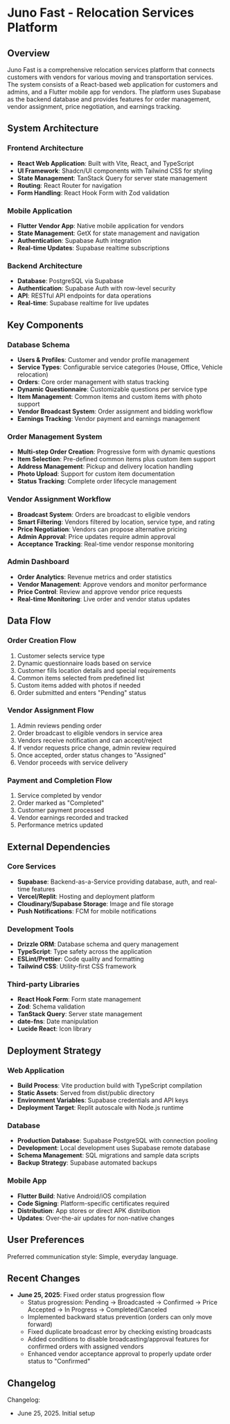 # Juno Fast - Relocation Services Platform

## Overview

Juno Fast is a comprehensive relocation services platform that connects customers with vendors for various moving and transportation services. The system consists of a React-based web application for customers and admins, and a Flutter mobile app for vendors. The platform uses Supabase as the backend database and provides features for order management, vendor assignment, price negotiation, and earnings tracking.

## System Architecture

### Frontend Architecture
- **React Web Application**: Built with Vite, React, and TypeScript
- **UI Framework**: Shadcn/UI components with Tailwind CSS for styling
- **State Management**: TanStack Query for server state management
- **Routing**: React Router for navigation
- **Form Handling**: React Hook Form with Zod validation

### Mobile Application
- **Flutter Vendor App**: Native mobile application for vendors
- **State Management**: GetX for state management and navigation
- **Authentication**: Supabase Auth integration
- **Real-time Updates**: Supabase realtime subscriptions

### Backend Architecture
- **Database**: PostgreSQL via Supabase
- **Authentication**: Supabase Auth with row-level security
- **API**: RESTful API endpoints for data operations
- **Real-time**: Supabase realtime for live updates

## Key Components

### Database Schema
- **Users & Profiles**: Customer and vendor profile management
- **Service Types**: Configurable service categories (House, Office, Vehicle relocation)
- **Orders**: Core order management with status tracking
- **Dynamic Questionnaire**: Customizable questions per service type
- **Item Management**: Common items and custom items with photo support
- **Vendor Broadcast System**: Order assignment and bidding workflow
- **Earnings Tracking**: Vendor payment and earnings management

### Order Management System
- **Multi-step Order Creation**: Progressive form with dynamic questions
- **Item Selection**: Pre-defined common items plus custom item support
- **Address Management**: Pickup and delivery location handling
- **Photo Upload**: Support for custom item documentation
- **Status Tracking**: Complete order lifecycle management

### Vendor Assignment Workflow
- **Broadcast System**: Orders are broadcast to eligible vendors
- **Smart Filtering**: Vendors filtered by location, service type, and rating
- **Price Negotiation**: Vendors can propose alternative pricing
- **Admin Approval**: Price updates require admin approval
- **Acceptance Tracking**: Real-time vendor response monitoring

### Admin Dashboard
- **Order Analytics**: Revenue metrics and order statistics
- **Vendor Management**: Approve vendors and monitor performance
- **Price Control**: Review and approve vendor price requests
- **Real-time Monitoring**: Live order and vendor status updates

## Data Flow

### Order Creation Flow
1. Customer selects service type
2. Dynamic questionnaire loads based on service
3. Customer fills location details and special requirements
4. Common items selected from predefined list
5. Custom items added with photos if needed
6. Order submitted and enters "Pending" status

### Vendor Assignment Flow
1. Admin reviews pending order
2. Order broadcast to eligible vendors in service area
3. Vendors receive notification and can accept/reject
4. If vendor requests price change, admin review required
5. Once accepted, order status changes to "Assigned"
6. Vendor proceeds with service delivery

### Payment and Completion Flow
1. Service completed by vendor
2. Order marked as "Completed"
3. Customer payment processed
4. Vendor earnings recorded and tracked
5. Performance metrics updated

## External Dependencies

### Core Services
- **Supabase**: Backend-as-a-Service providing database, auth, and real-time features
- **Vercel/Replit**: Hosting and deployment platform
- **Cloudinary/Supabase Storage**: Image and file storage
- **Push Notifications**: FCM for mobile notifications

### Development Tools
- **Drizzle ORM**: Database schema and query management
- **TypeScript**: Type safety across the application
- **ESLint/Prettier**: Code quality and formatting
- **Tailwind CSS**: Utility-first CSS framework

### Third-party Libraries
- **React Hook Form**: Form state management
- **Zod**: Schema validation
- **TanStack Query**: Server state management
- **date-fns**: Date manipulation
- **Lucide React**: Icon library

## Deployment Strategy

### Web Application
- **Build Process**: Vite production build with TypeScript compilation
- **Static Assets**: Served from dist/public directory
- **Environment Variables**: Supabase credentials and API keys
- **Deployment Target**: Replit autoscale with Node.js runtime

### Database
- **Production Database**: Supabase PostgreSQL with connection pooling
- **Development**: Local development uses Supabase remote database
- **Schema Management**: SQL migrations and sample data scripts
- **Backup Strategy**: Supabase automated backups

### Mobile App
- **Flutter Build**: Native Android/iOS compilation
- **Code Signing**: Platform-specific certificates required
- **Distribution**: App stores or direct APK distribution
- **Updates**: Over-the-air updates for non-native changes

## User Preferences

Preferred communication style: Simple, everyday language.

## Recent Changes

- **June 25, 2025**: Fixed order status progression flow
  - Status progression: Pending → Broadcasted → Confirmed → Price Accepted → In Progress → Completed/Canceled
  - Implemented backward status prevention (orders can only move forward)
  - Fixed duplicate broadcast error by checking existing broadcasts
  - Added conditions to disable broadcasting/approval features for confirmed orders with assigned vendors
  - Enhanced vendor acceptance approval to properly update order status to "Confirmed"

## Changelog

Changelog:
- June 25, 2025. Initial setup